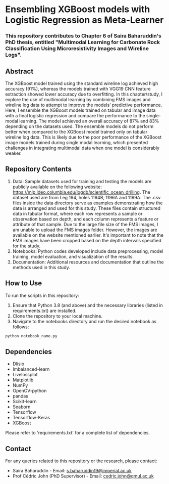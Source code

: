 # **Ensembling XGBoost models with Logistic Regression as Meta-Learner**
### This repository contributes to Chapter 6 of Saira Baharuddin's PhD thesis, entitled "Multimodal Learning for Carbonate Rock Classification Using Microresistivity Images and Wireline Logs".

## Abstract
The XGBoost model trained using the standard wireline log achieved high accuracy (91%), whereas the models trained with VGG19 CNN feature extraction showed lower accuracy due to overfitting. In this chapter/study, I explore the use of multimodal learning by combining FMS images and wireline log data to attempt to improve the models’ predictive performance. Here, I ensemble the XGBoost models trained on tabular and image data with a final logistic regression and compare the performance to the single-modal learning. The model achieved an overall accuracy of 87% and 83% depending on the datasets used. The ensemble models do not perform better when compared to the XGBoost model trained only on tabular wireline log data. This is likely due to the poor performance of the XGBoost image models trained during single modal learning, which presented challenges in integrating multimodal data when one model is considerably weaker. 

## Repository Contents
1. Data: Sample datasets used for training and testing the models are publicly available on the following website: https://mlp.ldeo.columbia.edu/logdb/scientific_ocean_drilling. The dataset used are from Leg 194, holes 1194B, 1196A and 1199A. The .csv files inside the data directory serve as examples demonstrating how the data is arranged and used for this study. These files contain structured data in tabular format, where each row represents a sample or observation based on depth, and each column represents a feature or attribute of that sample. Due to the large file size of the FMS images, I am unable to upload the FMS images folder. However, the images are available on the website mentioned earlier. It's important to note that the FMS images have been cropped based on the depth intervals specified for the study.
2. Notebooks: Python codes developed include data preprocessing, model training, model evaluation, and visualization of the results.
3. Documentation: Additional resources and documentation that outline the methods used in this study.

## How to Use
To run the scripts in this repository:
1. Ensure that Python 3.8 (and above) and the necessary libraries (listed in requirements.txt) are installed.
2. Clone the repository to your local machine.
3. Navigate to the notebooks directory and run the desired notebook as follows:
  
  ```bash
  python notebook_name.py
  ```

## Dependencies 
- Dlisio
- Imbalanced-learn
- Livelossplot
- Matplotlib
- NumPy
- OpenCV-python
- pandas
- Scikit-learn
- Seaborn
- Tensorflow
- Tensorflow-Keras
- XGBoost

Please refer to 'requirements.txt' for a complete list of dependencies.

## Contact
For any queries related to this repository or the research, please contact:
- Saira Baharuddin                  - Email: s.baharuddin19@imperial.ac.uk
- Prof Cédric John (PhD Supervisor) - Email: cedric.john@qmul.ac.uk
